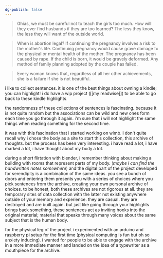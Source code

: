 ```yaml
---
dg-publish: false
---
```


> Ghias, we must be careful not to teach the girls too much. How will they ever find husbands if they are too learned? The less they know, the less they will want of the outside world.

> When is abortion legal? If continuing the pregnancy involves a risk to the mother's life. Continuing pregnancy would cause grave damage to the physical or mental health of the mother. The pregnancy has been caused by rape. If the child is born, it would be gravely deformed. Any method of family planning adopted by the couple has failed.

> Every woman knows that, regardless of all her other achievements, she is a failure if she is not beautiful.

i like to collect sentences. it is one of the best things about owning a kindle; you can highlight! i do have a wip project ([[my readwise]]) to be able to go back to these kindle highlights. 

the randomness of these collections of sentences is fascinating. because it is not quite random but the associations can be wild and new ones form each time you go through it again. i'm sure that i will not highlight the same things when reading something for the second time.  

it was with this fascination that i started working on wimb. i don't quite recall why i chose the body as a site to start this collection, this archive of thoughts. but the process has been very interesting. i have read a lot, i have marked a lot, i have thought about my body a lot. 

during a short flirtation with blender, i remember thinking about making a building with rooms that represent parts of my body. (*maybe i can find the handwritten notes somewhere*) and the digital part of the project developed for serendipity is a combination of the same ideas. you see a bunch of doors and entering them presents you with a series of choices where you pick sentences from the archive, creating your own personal archive of choices. to be honest, both these archives are not rigorous at all. they are temporary sites of data collection with the latter not existing anywhere outside of your memory and experience. they are casual. they are destroyed and are built again. but just like going through your highlights brings back something, these sentences act as inviting hooks into the original material; material that speaks through many voices about the same subject that is the human body. 

for the physical leg of the project i experimented with an arduino and raspberry pi setup for the first time (physical computing is fun but oh so anxiety inducing). i wanted for people to be able to engage with the archive in a more immediate manner and landed on the idea of a typewriter as a mouthpiece for the archive. 
